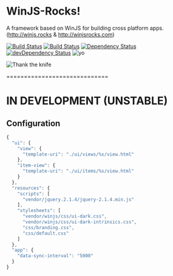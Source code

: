 # WinJS-Rocks!

A framework based on WinJS for building cross platform apps.
(http://winjs.rocks & http://winjsrocks.com)

[![Build Status][travis-shield]][travis]
[![Build Status][travis-shield-develop]][travis]
[![Dependency Status][dependencies-shield]][dependencies]
[![devDependency Status][dependencies-dev-shield]][dependencies-dev]
![yo](https://img.shields.io/npm/dm/winjs-rocks.svg)


![Thank the knife](http://i.imgur.com/BZ5R5NP.png)

=============================

# IN DEVELOPMENT (UNSTABLE)

## Configuration

```javascript
{
  "ui": {
    "view": {
      "template-uri": "./ui/views/%s/view.html"
    },
    "item-view": {
      "template-uri": "./ui/items/%s/view.html"
    }
  },
  "resources": {
    "scripts": [
      "vendor/jquery.2.1.4/jquery-2.1.4.min.js"
    ],
    "stylesheets": [
      "vendor/winjs/css/ui-dark.css",
      "vendor/winjs/css/ui-dark-intrinsics.css",
      "css/branding.css",
      "css/default.css"
    ]
  },
  "app": {
    "data-sync-interval": "5000"
  }
}
```


[npm]:                     https://www.npmjs.com/package/winjs-rocks
[travis]:                  https://travis-ci.org/deepelement/winjs-rocks
[travis-shield]:           https://img.shields.io/travis/DeepElement/winjs-rocks.svg?branch=stable
[travis-shield-develop]:   https://img.shields.io/travis/DeepElement/winjs-rocks.svg?branch=master
[dependencies]:            https://david-dm.org/deepelement/winjs-rocks
[dependencies-dev]:        https://david-dm.org/deepelement/winjs-rocks#info=devDependencies
[dependencies-shield]:     https://img.shields.io/david/deepelement/winjs-rocks.svg
[dependencies-dev-shield]: https://img.shields.io/david/dev/deepelement/winjs-rocks.svg
